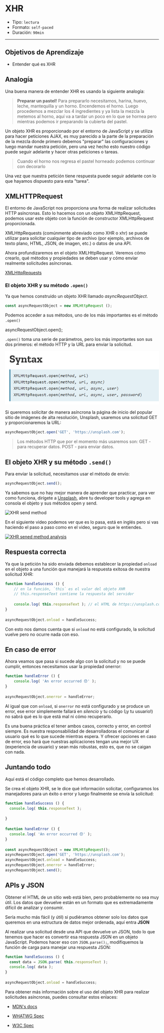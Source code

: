# XHR

- Tipo: `lectura`
- Formato: `self-paced`
- Duración: `90min`

***

## Objetivos de Aprendizaje

- Entender qué es XHR

## Analogía

Una buena manera de entender XHR es usando la siguiente analogía:

> **Preparar un pastel!**
> Para prepararlo necesitamos, harina, huevo, leche, mantequilla y un horno.
> Encendemos el horno. Luego procedemos a mezclar los 4 ingredientes y ya
> lista la mezcla la metemos al horno, aquí va a tardar un poco en lo que se
> hornea pero mientras podemos ir preparando la cubierta del pastel.

Un objeto XHR es proporcionado por el entorno de JavaScript y se utiliza para hacer peticiones AJAX, es muy parecido a la parte de la preparación de la mezcla donde primero debemos "preparar" las configuraciones y luego mandar nuestra petición, pero una vez hecho esto nuestro código puede seguir adelante y hacer otras peticiones o tareas.

> Cuando el horno nos regresa el pastel horneado podemos continuar con
> decorarlo

Una vez que nuestra petición tiene respuesta puede seguir adelante con lo que hayamos dispuesto para esta "tarea".

## XMLHTTPRequest

El entorno de JavaScript nos proporciona una forma de realizar solicitudes
HTTP asíncronas. Esto lo hacemos con un objeto XMLHttpRequest, podemos usar
este objeto con la función de constructor XMLHttpRequest proporcionada.

XMLHttpRequests (comúnmente abreviado como XHR o xhr) se puede utilizar para
solicitar cualquier tipo de archivo (por ejemplo, archivos de texto plano,
HTML, JSON, de imagen, etc.) o datos de una API.

Ahora profundizaremos en el objeto XMLHttpRequest. Veremos cómo crearlo, qué
métodos y propiedades se deben usar y cómo enviar realmente solicitudes
asíncronas.

[XMLHttpRequests](https://www.youtube.com/watch?v=nz9S3uZE_dM)

### El objeto XHR y su método `.open()`

Ya que hemos construido un objeto XHR llamado _asyncRequestObject_.

```javascript
const asyncRequestObject = new XMLHttpRequest ();
```

Podemos acceder a sus métodos, uno de los más importantes es el método `.open()`

asyncRequestObject.open();

`.open()` toma una serie de parámetros, pero los más importantes son sus dos primeros: el método HTTP y la URL para enviar la solicitud.

![sintax-open](https://github.com/AnaSalazar/curricula-js/blob/ivandevp-06-spa/06-spa/02-asynchronous-js-request/04-xhr/sintax_open.png?raw=true)

Si queremos solicitar de manera asíncrona la página de inicio del popular sitio de imágenes de alta resolución, Unsplash, usaremos una solicitud GET y proporcionaremos la URL:

```javascript
asyncRequestObject.open('GET', 'https://unsplash.com');
```

> Los métodos HTTP que por el momento más usaremos son:
> GET - para recuperar datos.
> POST - para enviar datos.

## El objeto XHR y su método `.send()`

Para enviar la solicitud, necesitamos usar el método de envío:

```javascript
asyncRequestObject.send();
```

Ya sabemos que no hay mejor manera de aprender que practicar, para ver como
funciona, dirígete a [Unsplash](https://unsplash.com), abre tu developer tools
y agrega en consola el objeto y sus métodos open y send.

![XHR send method](https://d17h27t6h515a5.cloudfront.net/topher/2017/August/59938614_ud109-l1-send-xhr-request-1/ud109-l1-send-xhr-request-1.gif)

En el siguiente video podemos ver que es lo pasa, está en inglés pero si vas
haciendo el paso a paso como en el video, seguro que le entiendes.

[![XHR sened method analysis](https://img.youtube.com/vi/m9C0LJoWhOE/0.jpg)](https://youtu.be/m9C0LJoWhOE)

## Respuesta correcta

Ya que la petición ha sido enviada debemos establecer la propiedad `onload` en
el objeto a una función que manejará la respuesta exitosa de nuestra solicitud
XHR:

```javascript
function handleSuccess () {
    // en la función, `this` es el valor del objeto XHR
    // this.responseText contiene la respuesta del servidor

    console.log( this.responseText ); // el HTML de https://unsplash.com/
}

asyncRequestObject.onload = handleSuccess;
```

Con esto nos damos cuenta que si `onload` no está configurado, la solicitud vuelve pero no ocurre nada con eso.

## En caso de error

Ahora veamos que pasa si sucede algo con la solicitud y no se puede cumplir, entonces necesitamos usar la propiedad onerror:

```javascript
function handleError () {
    console.log( 'An error occurred 😞' );
}

asyncRequestObject.onerror = handleError;
```

Al igual que con `onload`, si `onerror` no está configurado y se produce un
error, ese error simplemente fallará en _silencio_ y tu código (¡y tu usuario!)
no sabrá qué es lo que está mal ni cómo recuperarlo.

Es una buena práctica el tener ambos casos, correcto y error, en control 
siempre. Es nuestra responsabilidad de desarrolladoras el comunicar al usuario 
qué es lo que sucede mientras espera. Y ofrecer opciones en caso de error, eso 
hará que nuestras aplicaciones tengan una mejor UX (experiencia de usuario) y 
sean más robustas, esto es, que no se caigan con nada.

## Juntando todo

Aquí está el código completo que hemos desarrollado.

Se crea el objeto XHR, se le dice qué información solicitar, configuramos los
manejadores para un éxito o error y luego finalmente se envía la solicitud:

```javascript
function handleSuccess () {
  console.log( this.responseText );

}

function handleError () {
  console.log( 'An error occurred 😞' );
}

const asyncRequestObject = new XMLHttpRequest();
asyncRequestObject.open('GET', 'https://unsplash.com');
asyncRequestObject.onload = handleSuccess;
asyncRequestObject.onerror = handleError;
asyncRequestObject.send();
```

## APIs y JSON

Obtener el HTML de un sitio web está bien, pero probablemente no sea muy útil.
Los datos que devuelve están en un formato que es extremadamente difícil de
analizar y consumir.

Sería mucho más fácil (y útil) si pudiéramos obtener solo los datos que
queremos en una estructura de datos mejor ordenada, aquí entra **JSON**

Al realizar una solicitud desde una API que devuelve un JSON, todo lo que tenemos que hacer es convertir esa respuesta JSON en un objeto JavaScript.
Podemos hacer eso con `JSON.parse();`, modifiquemos la función de carga para manejar una respuesta JSON:

```javascript
function handleSuccess () {
  const data = JSON.parse( this.responseText );
  console.log( data );
}

asyncRequestObject.onload = handleSuccess;
```

Para obtener más información sobre el uso del objeto XHR para realizar
solicitudes asíncronas, puedes consultar estos enlaces:

- [MDN's docs](https://developer.mozilla.org/en-US/docs/Web/API/XMLHttpRequest/open)

- [WHATWG Spec](https://xhr.spec.whatwg.org/)

- [W3C Spec](https://www.w3.org/TR/XMLHttpRequest/)
